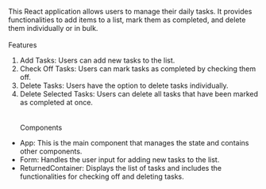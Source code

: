 This React application allows users to manage their daily tasks. It provides functionalities to add items to a list, mark them as completed, and delete them individually or in bulk.
<br><br>
Features <br>
1. Add Tasks: Users can add new tasks to the list. <br>
2. Check Off Tasks: Users can mark tasks as completed by checking them off. <br>
3. Delete Tasks: Users have the option to delete tasks individually. <br>
4. Delete Selected Tasks: Users can delete all tasks that have been marked as completed at once. <br>
<br> <br>
Components <br>
- App: This is the main component that manages the state and contains other components.<br>
- Form: Handles the user input for adding new tasks to the list.<br>
- ReturnedContainer: Displays the list of tasks and includes the functionalities for checking off and deleting tasks.<br>

 
 
